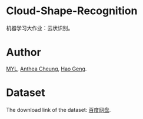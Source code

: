 # Cloud-Shape-Recognition 

机器学习大作业：云状识别。

# Author

[MYL](https://github.com/MYL1), [Anthea Cheung](https://github.com/XuAn428), [Hao Geng](https://github.com/hcmdgh). 

# Dataset 

The download link of the dataset: [百度网盘](https://pan.baidu.com/s/1bHtwgLv6RP6oz_NmTp1j9A?pwd=jnfs).
